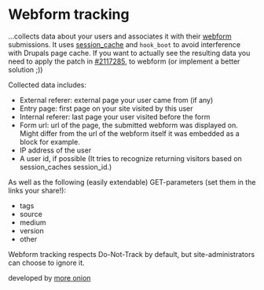 Webform tracking
================

...collects data about your users and associates it with their
[webform](https://drupal.org/project/webform) submissions. It uses
[session_cache](https://drupal.org/project/session_cache) and `hook_boot` to
avoid interference with Drupals page cache. If you want to actually see the
resulting data you need to apply the patch in
[#2117285](https://drupal.org/node/2117285), to webform (or implement a better
solution ;))

Collected data includes:

* External referer: external page your user came from (if any)
* Entry page: first page on your site visited by this user
* Internal referer: last page your user visited before the form
* Form url: url of the page, the submitted webform was displayed on. Might
  differ from the url of the webform itself it was embedded as a block for
  example.
* IP address of the user
* A user id, if possible (It tries to recognize returning visitors based on
  session_caches session_id.)

As well as the following (easily extendable) GET-parameters (set them in the
links your share!):

* tags
* source
* medium
* version
* other

Webform tracking respects Do-Not-Track by default, but  site-administrators
can choose to ignore it.

developed by [more onion](http://more-onion.com)
